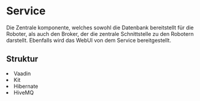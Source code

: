 # Service

Die Zentrale komponente, welches sowohl die Datenbank bereitstellt für die Roboter, als auch den Broker,
der die zentrale Schnittstelle zu den Robotern darstellt. Ebenfalls wird das WebUI von dem Service bereitgestellt.

## Struktur

<list>
<li>Vaadin</li>
<li>Kit</li>
<li>Hibernate</li>
<li>HiveMQ</li>
</list>




